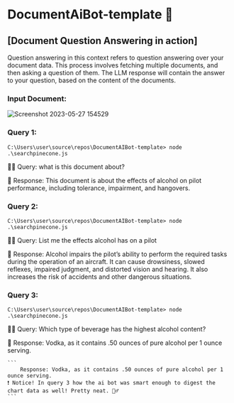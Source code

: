 # DocumentAiBot-template 🤖

## [Document Question Answering in action]
Question answering in this context refers to question answering over your document data. This process involves fetching multiple documents, and then asking a question of them. The LLM
response will contain the answer to your question, based on the content of the documents.

### Input Document: 
![Screenshot 2023-05-27 154529](https://github.com/Drkjr92/DocumentAiBot-template/assets/37879461/973971bd-d733-4356-b0a3-f7d862aaaec1)


### Query 1:
```
C:\Users\user\source\repos\DocumentAIBot-template> node .\searchpinecone.js
```
🧑‍🦱 Query: what is this document about? 

🤖 Response:  This document is about the effects of alcohol on pilot performance, including tolerance, impairment, and hangovers. 

### Query 2:
```
C:\Users\user\source\repos\DocumentAIBot-template> node .\searchpinecone.js
```
🧑‍🦱 Query: List me the effects alcohol has on a pilot

🤖 Response:  Alcohol impairs the pilot’s ability to perform the required tasks during the operation of an aircraft. It can cause drowsiness, slowed reflexes, impaired judgment, and distorted vision and hearing. It also increases the risk of accidents and other dangerous situations.

### Query 3:
```
C:\Users\user\source\repos\DocumentAIBot-template> node .\searchpinecone.js
```
🧑‍🦱 Query: Which type of beverage has the highest alcohol content?

🤖 Response: Vodka, as it contains .50 ounces of pure alcohol per 1 ounce serving.

````
```
    Response: Vodka, as it contains .50 ounces of pure alcohol per 1 ounce serving.
❗ Notice! In query 3 how the ai bot was smart enough to digest the chart data as well! Pretty neat. 🧙‍♂️
```
````






